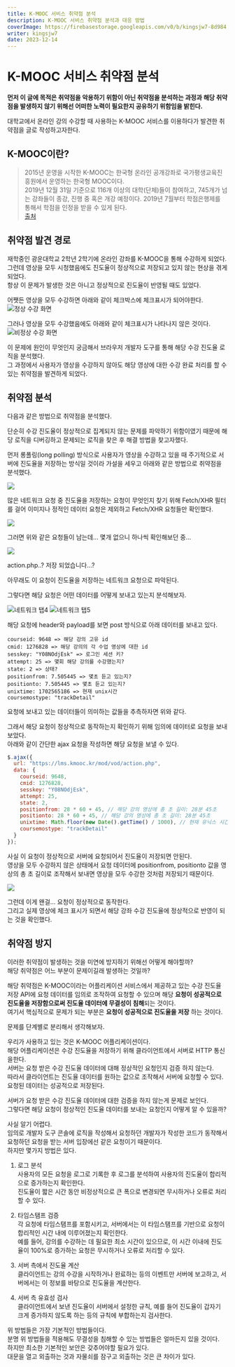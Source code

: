 ```yaml
---
title: K-MOOC 서비스 취약점 분석
description: K-MOOC 서비스 취약점 분석과 대응 방법
coverImage: https://firebasestorage.googleapis.com/v0/b/kingsjw7-8d984.appspot.com/o/tech%2FkmoocWeakPoint%2Fkmooc.png?alt=media&token=57dbe4c4-2613-42be-92f1-4f6ee86f441f
writer: kingsjw7
date: 2023-12-14
---
```


# K-MOOC 서비스 취약점 분석

**먼저 이 글에 목적은 취약점을 악용하기 위함이 아닌 취약점을 분석하는 과정과 해당 취약점을 발생하지 않기 위해선 어떠한 노력이 필요한지 공유하기 위함임을 밝힌다.**

대학교에서 온라인 강의 수강할 때 사용하는 K-MOOC 서비스를 이용하다가 발견한 취약점을 글로 작성하고자한다.

## K-MOOC이란?

> 2015년 운영을 시작한 K-MOOC는 한국형 온라인 공개강좌로 국가평생교육진흥원에서 운영하는 한국형 MOOC이다.  
> 2019년 12월 31일 기준으로 116개 이상의 대학(단체)들이 참여하고, 745개가 넘는 강좌들이 종강, 진행 중 혹은 개강 예정이다. 2019년 7월부터 학점은행제를 통해서 학점을 인정을 받을 수 있게 된다.  
> [출처](https://namu.wiki/w/K-MOOC#s-1)

## 취약점 발견 경로

재학중인 광운대학교 2학년 2학기에 온라인 강좌를 K-MOOC을 통해 수강하게 되었다.  
그런데 영상을 모두 시청했음에도 진도율이 정상적으로 저장되고 있지 않는 현상을 겪게 되었다.  
항상 이 문제가 발생한 것은 아니고 정상적으로 진도율이 반영될 때도 있었다.

어쨋든 영상을 모두 수강하면 아래와 같이 체크박스에 체크표시가 되어야한다.  
<img src="https://firebasestorage.googleapis.com/v0/b/kingsjw7-8d984.appspot.com/o/tech%2FkmoocWeakPoint%2F%E1%84%89%E1%85%B3%E1%84%8F%E1%85%B3%E1%84%85%E1%85%B5%E1%86%AB%E1%84%89%E1%85%A3%E1%86%BA%202023-12-14%20%E1%84%8B%E1%85%A9%E1%84%92%E1%85%AE%209.29.18.png?alt=media&token=a093452f-7154-4316-a855-8e74526d28a4" alt="정상 수강 화면">

그러나 영상을 모두 수강했음에도 아래와 같이 체크표시가 나타나지 않은 것이다.  
<img src="https://firebasestorage.googleapis.com/v0/b/kingsjw7-8d984.appspot.com/o/tech%2FkmoocWeakPoint%2F%E1%84%89%E1%85%B3%E1%84%8F%E1%85%B3%E1%84%85%E1%85%B5%E1%86%AB%E1%84%89%E1%85%A3%E1%86%BA%202023-12-14%20%E1%84%8B%E1%85%A9%E1%84%92%E1%85%AE%209.31.17.png?alt=media&token=2ac2ab1a-e08f-4b6e-a608-2702e6874c21" alt="비정상 수강 화면">

이 문제에 원인이 무엇인지 궁금해서 브라우저 개발자 도구를 통해 해당 수강 진도율 로직을 분석했다.  
그 과정에서 사용자가 영상을 수강하지 않아도 해당 영상에 대한 수강 완료 처리를 할 수 있는 취약점을 발견하게 되었다.

## 취약점 분석

다음과 같은 방법으로 취약점을 분석했다.

단순히 수강 진도율이 정상적으로 집계되지 않는 문제를 파악하기 위함이였기 때문에 해당 로직을 디버깅하고 문제되는 로직을 찾은 후 해결 방법을 찾고자했다.

먼저 롱폴링(long polling) 방식으로 사용자가 영상을 수강하고 있을 때 주기적으로 서버에 진도율을 저장하는 방식일 것이라 가설을 세우고 아래와 같은 방법으로 취약점을 분석했다.

<img src="https://firebasestorage.googleapis.com/v0/b/kingsjw7-8d984.appspot.com/o/tech%2FkmoocWeakPoint%2F%E1%84%89%E1%85%B3%E1%84%8F%E1%85%B3%E1%84%85%E1%85%B5%E1%86%AB%E1%84%89%E1%85%A3%E1%86%BA%202023-12-14%20%E1%84%8B%E1%85%A9%E1%84%92%E1%85%AE%209.53.00.png?alt=media&token=4dbfc513-e2cd-4b4e-ba31-d3b25fd3c656" art="네트워크 탭1">

많은 네트워크 요청 중 진도율을 저장하는 요청이 무엇인지 찾기 위해 Fetch/XHR 필터를 걸어 이미지나 정적인 데이터 요청은 제외하고 Fetch/XHR 요청들만 확인했다.

<img src="https://firebasestorage.googleapis.com/v0/b/kingsjw7-8d984.appspot.com/o/tech%2FkmoocWeakPoint%2F%E1%84%89%E1%85%B3%E1%84%8F%E1%85%B3%E1%84%85%E1%85%B5%E1%86%AB%E1%84%89%E1%85%A3%E1%86%BA%202023-12-14%20%E1%84%8B%E1%85%A9%E1%84%92%E1%85%AE%2011.31.10.png?alt=media&token=21f352bf-d9b5-4686-af1d-c27827ff3fc0" art="네트워크 탭2">

그러면 위와 같은 요청들이 남는데... 몇개 없으니 하나씩 확인해보던 중...

<img src="https://firebasestorage.googleapis.com/v0/b/kingsjw7-8d984.appspot.com/o/tech%2FkmoocWeakPoint%2F%E1%84%89%E1%85%B3%E1%84%8F%E1%85%B3%E1%84%85%E1%85%B5%E1%86%AB%E1%84%89%E1%85%A3%E1%86%BA%202023-12-14%20%E1%84%8B%E1%85%A9%E1%84%92%E1%85%AE%2011.34.32.png?alt=media&token=8b6988d6-a529-411b-887a-337c4579be11" art="네트워크 탭3">

action.php..? 저장 되었습니다...?

아무래도 이 요청이 진도율을 저장하는 네트워크 요청으로 파악된다.

그렇다면 해당 요청은 어떤 데이터를 어떻게 보내고 있는지 분석해보자.

<img src="https://firebasestorage.googleapis.com/v0/b/kingsjw7-8d984.appspot.com/o/tech%2FkmoocWeakPoint%2F%E1%84%89%E1%85%B3%E1%84%8F%E1%85%B3%E1%84%85%E1%85%B5%E1%86%AB%E1%84%89%E1%85%A3%E1%86%BA%202023-12-14%20%E1%84%8B%E1%85%A9%E1%84%92%E1%85%AE%2011.41.04.png?alt=media&token=a2ef419e-db28-4dee-852d-a3507865be4c" alt="네트워크 탭4">
<img src="https://firebasestorage.googleapis.com/v0/b/kingsjw7-8d984.appspot.com/o/tech%2FkmoocWeakPoint%2F%E1%84%89%E1%85%B3%E1%84%8F%E1%85%B3%E1%84%85%E1%85%B5%E1%86%AB%E1%84%89%E1%85%A3%E1%86%BA%202023-12-14%20%E1%84%8B%E1%85%A9%E1%84%92%E1%85%AE%2011.37.21.png?alt=media&token=a1af5d6b-24a3-48c6-8b7e-ec2dda9437ef" alt="네트워크 탭5">

해당 요청에 header와 payload를 보면 post 방식으로 아래 데이터를 보내고 있다.

```
courseid: 9648 => 해당 강의 고유 id
cmid: 1276828 => 해당 강의의 각 수업 영상에 대한 id
sesskey: "Y08NOdjEsk" => 로그인 세션 키?
attempt: 25 => 몇회 해당 강의를 수강했는지?
state: 2 => 상태?
positionfrom: 7.505445 => 몇초 듣고 있는지?
positionto: 7.505445 => 몇초 듣고 있는지?
unixtime: 1702565186 => 현재 unix시간
coursemostype: "trackDetail"
```

요청에 보내고 있는 데이터들이 의미하는 값들을 추측하자면 위와 같다.

그래서 해당 요청이 정상적으로 동작하는지 확인하기 위해 임의에 데이터로 요청을 보내보았다.  
아래와 같이 간단한 ajax 요청을 작성하면 해당 요청을 보낼 수 있다.

```js
$.ajax({
  url: "https://lms.kmooc.kr/mod/vod/action.php",
  data: {
    courseid: 9648,
    cmid: 1276828,
    sesskey: "Y08NOdjEsk",
    attempt: 25,
    state: 2,
    positionfrom: 28 * 60 + 45, // 해당 강의 영상에 총 초 길이: 28분 45초
    positionto: 28 * 60 + 45, // 해당 강의 영상에 총 초 길이: 28분 45초
    unixtime: Math.floor(new Date().getTime() / 1000), // 현재 유닉스 시간
    coursemostype: "trackDetail"
  }
});
```

사실 이 요청이 정상적으로 서버에 요청되어서 진도율이 저장되면 안된다.  
영상을 모두 수강하지 않은 상태에서 요청 데이터에 positionfrom, positionto 값을 영상의 총 초 길이로 조작해서 보내면 영상을 모두 수강한 것처럼 저장되기 때문이다.

<img src="https://firebasestorage.googleapis.com/v0/b/kingsjw7-8d984.appspot.com/o/tech%2FkmoocWeakPoint%2Fezgif-4-0038723fab.gif?alt=media&token=f4ae91db-5131-4853-85c3-4f14f54773ee" art="요청 결과">

그런데 이게 왠걸... 요청이 정상적으로 동작한다.  
그리고 실제 영상에 체크 표시가 되면서 해당 강좌 수강 진도율에 정상적으로 반영이 되는 것을 확인했다.

## 취약점 방지

이러한 취약점이 발생하는 것을 미연에 방지하기 위해선 어떻게 해야할까?  
해당 취약점은 어느 부분이 문제이길래 발생하는 것일까?

해당 취약점은 K-MOOC이라는 어플리케이션 서비스에서 제공하고 있는 수강 진도율 저장 API에 요청 데이터를 임의로 조작하여 요청할 수 있으며 해당 **요청이 성공적으로 진도율을 저장함으로써 진도율 데이터에 무결성이 침해**되는 것이다.  
여기서 핵심적으로 문제가 되는 부분은 **요청이 성공적으로 진도율을 저장** 하는 것이다.

문제를 단계별로 분리해서 생각해보자.

우리가 사용하고 있는 것은 K-MOOC 어플리케이션이다.  
해당 어플리케이션은 수강 진도율을 저장하기 위해 클라이언트에서 서버로 HTTP 통신을한다.  
서버는 요청 받은 수강 진도율 데이터에 대해 정상적인 요청인지 검증 하지 않는다.  
따라서 클라이언트는 진도율 데이터를 원하는 값으로 조작해서 서버에 요청할 수 있다.  
요청된 데이터는 성공적으로 저장된다.

서버가 요청 받은 수강 진도율 데이터에 대한 검증을 하지 않는게 문제로 보인다.  
그렇다면 해당 요청이 정상적인 진도율 데이터를 보내는 요청인지 어떻게 알 수 있을까?

사실 알기 어렵다.  
임의로 개발자 도구 콘솔에 로직을 작성해서 요청하던 개발자가 작성한 코드가 동작해서 요청하던 요청을 받는 서버 입장에선 같은 요청이기 때문이다.  
하지만 몇가지 방법은 있다.

1. 로그 분석  
   사용자의 모든 요청을 로그로 기록한 후 로그를 분석하여 사용자의 진도율이 합리적으로 증가하는지 확인한다.  
   진도율이 짧은 시간 동안 비정상적으로 큰 폭으로 변경되면 무시하거나 오류로 처리할 수 있다.

2. 타임스탬프 검증  
   각 요청에 타임스탬프를 포함시키고, 서버에서는 이 타임스탬프를 기반으로 요청이 합리적인 시간 내에 이루어졌는지 확인한다.  
   예를 들어, 강의를 수강하는 데 필요한 최소 시간이 있으므로, 이 시간 이내에 진도율이 100%로 증가하는 요청은 무시하거나 오류로 처리할 수 있다.

3. 서버 측에서 진도율 계산  
   클라이언트는 강의 수강을 시작하거나 완료하는 등의 이벤트만 서버에 보고하고, 서버에서는 이 정보를 바탕으로 진도율을 계산한다.

4. 서버 측 유효성 검사  
   클라이언트에서 보낸 진도율이 서버에서 설정한 규칙, 예를 들어 진도율이 갑자기 크게 증가하지 않도록 하는 등의 규칙에 부합하는지 검사한다.

위 방법들은 가장 기본적인 방법들이다.  
분명 위 방법들을 적용해도 무결성을 침해할 수 있는 방법들은 얼마든지 있을 것이다.  
하지만 최소한 기본적인 보안은 갖추어야할 필요가 있다.  
대문을 열고 외출하는 것과 자물쇠를 잠구고 외출하는 것은 큰 차이가 있다.
